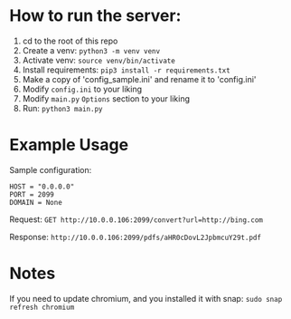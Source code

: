 # How to run the server:

1. cd to the root of this repo
2. Create a venv: `python3 -m venv venv`
3. Activate venv: `source venv/bin/activate`
4. Install requirements: `pip3 install -r requirements.txt`
5. Make a copy of 'config_sample.ini' and rename it to 'config.ini'
6. Modify `config.ini` to your liking
7. Modify `main.py` `Options` section to your liking
8. Run: `python3 main.py`


# Example Usage


Sample configuration:

```
HOST = "0.0.0.0"
PORT = 2099
DOMAIN = None
```

Request:
`GET http://10.0.0.106:2099/convert?url=http://bing.com`

Response:
`http://10.0.0.106:2099/pdfs/aHR0cDovL2JpbmcuY29t.pdf`

# Notes
If you need to update chromium, and you installed it with snap:
`sudo snap refresh chromium`
